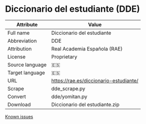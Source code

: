 # Diccionario del estudiante (DDE)
| Attribute       | Value                                  |
| --------------- | -------------------------------------- |
| Full name       | Diccionario del estudiante             |
| Abbreviation    | DDE                                    |
| Attribution     | Real Academia Española (RAE)           |
| License         | Proprietary                            |
| Source language | 🇪🇸                                      |
| Target language | 🇪🇸                                      |
| URL             | https://rae.es/diccionario-estudiante/ |
| Scrape          | dde_scrape.py                          |
| Convert         | dde/yomitan.py                         |
| Download        | Diccionario del estudiante.zip         |

[Known issues](https://github.com/ImenaOphelia/yomitanol/issues)
